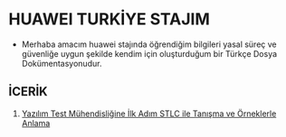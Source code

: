 # HUAWEI TURKİYE STAJIM
- Merhaba amacım huawei stajında öğrendiğim bilgileri yasal süreç ve güvenliğe uygun şekilde kendim için oluşturduğum bir Türkçe Dosya Dokümentasyonudur.

## İCERİK
1. [Yazılım Test Mühendisliğine İlk Adım STLC ile Tanışma ve Örneklerle Anlama](https://github.com/theharuun/TestEngineering/blob/main/1-%20Yazılım%20Test%20Mühendisliğine%20İlk%20Adım%20STLC%20ile%20Tanışma%20ve%20Örneklerle%20Anlama.md)
